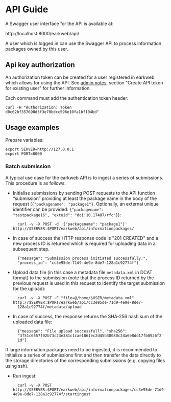 # API Guide

A Swagger user interface for the API is available at:

http://localhost:8000/earkweb/api/

A user which is logged in can use the Swagger API to process information packages owned by this user.

## Api key authorization

An authorization token can be created for a user registered in earkweb which allows for using the API. See 
[admin notes](admin_notes.md), section "Create API token for existing user" for further information.

Each command must add the authentication token header:

    curl -H "Authorization: Token d0c62bf357698d3f3e70bdcc596e10fa1bf104bd"

## Usage examples

Prepare variables:

    export SERVER=http://127.0.0.1
    export PORT=8000

### Batch submission

A typical use case for the earkweb API is to ingest a series of submissions. This procedure is as follows:

* Initialise submissions by sending POST requests to the API function “submission” providing
at least the package name in the body of the request (<code>{"packagename": "package1"}</code>. 
Optionally, an external unique identifier can be provided: 
<code>{"packagename": "testpackage16", "extuid": "doi:10.17487/rfc"}</code>):

        curl -v -X POST -d '{"packagename": "package1"}' http://$SERVER:$PORT/earkweb/api/informationpackages/

* In case of success the HTTP response code is "201 CREATED" and a new process ID is returned which is required for 
uploading data in a subsequent step.

        {"message": "Submission process initiated successfully.",
        "process_id": "cc3e95de-71d9-4e9e-8de7-128a1c92774f"}

* Upload data file (in this case a metadata file <code>metadata.xml</code> in DCAT format) to the submission (note that
the process ID returned by the previous request is used in this request to identify the target submission for the upload):

        curl -v -X POST -F "file=@/home/$USER/metadata.xml" http://$SERVER:$PORT/earkweb/api/cc3e95de-71d9-4e9e-8de7-
        128a1c92774f/metadata/upload

* In case of success, the response returns the SHA-256 hash sum of the uploaded data file:

        {"message": "File upload successfull", "sha256":
        "3f51c6557f02b73c23e381c1cae1861ec2d45b38080c24a6e8dd17fb0926f2
        1d"}

If large information packages need to be ingested, it is recommended to initialize a series of submissions first and 
then transfer the data directly to the storage directories of the corresponding submissions (e.g. copying files using 
ssh).

* Run ingest:

        curl -v -X POST http://$SERVER:$PORT/earkweb/api/informationpackages/cc3e95de-71d9-4e9e-8de7-128a1c92774f/startingest

